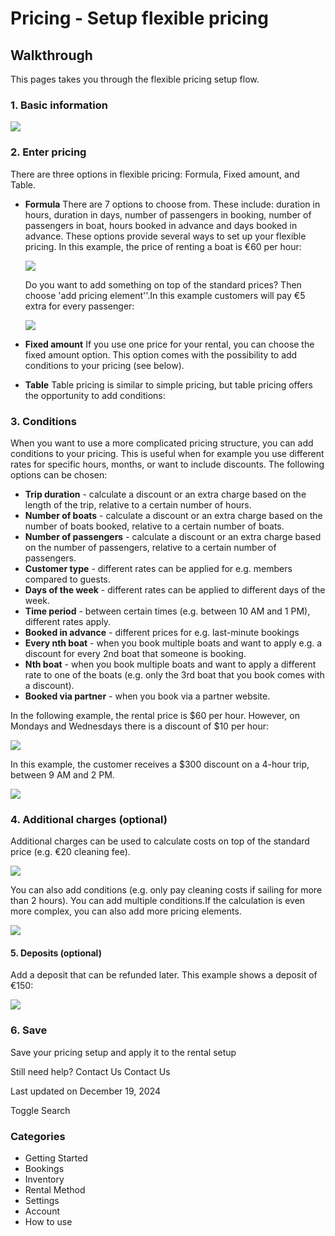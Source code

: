Pricing - Setup flexible pricing
================================

Walkthrough
-----------

This pages takes you through the flexible pricing setup flow.

### 1. Basic information

![](https://d33v4339jhl8k0.cloudfront.net/docs/assets/5ec3f479042863474d1b00dc/images/63bd5d2ae8beff1be5c66c3c/file-ksTVqwVhaR.png)

### 2. Enter pricing

There are three options in flexible pricing: Formula, Fixed amount, and Table.

* **Formula** There are 7 options to choose from. These include: duration in hours, duration in days, number of passengers in booking, number of passengers in boat, hours booked in advance and days booked in advance. These options provide several ways to set up your flexible pricing. In this example, the price of renting a boat is €60 per hour:

  ![](https://d33v4339jhl8k0.cloudfront.net/docs/assets/5ec3f479042863474d1b00dc/images/63bd625fe0d50f5555840618/file-H0ayvALihH.png)

  Do you want to add something on top of the standard prices? Then choose 'add pricing element''.In this example customers will pay €5 extra for every passenger:

  ![](https://d33v4339jhl8k0.cloudfront.net/docs/assets/5ec3f479042863474d1b00dc/images/63bd60bbe8beff1be5c66c41/file-xLnAXb3UKH.png)
* **Fixed amount** If you use one price for your rental, you can choose the fixed amount option. This option comes with the possibility to add conditions to your pricing (see below).
* **Table** Table pricing is similar to simple pricing, but table pricing offers the opportunity to add conditions:

### 3. Conditions

When you want to use a more complicated pricing structure, you can add conditions to your pricing. This is useful when for example you use different rates for specific hours, months, or want to include discounts. The following options can be chosen:

* **Trip duration** - calculate a discount or an extra charge based on the length of the trip, relative to a certain number of hours.
* **Number of boats** - calculate a discount or an extra charge based on the number of boats booked, relative to a certain number of boats.
* **Number of passengers** - calculate a discount or an extra charge based on the number of passengers, relative to a certain number of passengers.
* **Customer type** - different rates can be applied for e.g. members compared to guests.
* **Days of the week** - different rates can be applied to different days of the week.
* **Time period** - between certain times (e.g. between 10 AM and 1 PM), different rates apply.
* **Booked in advance** - different prices for e.g. last-minute bookings
* **Every nth boat** - when you book multiple boats and want to apply e.g. a discount for every 2nd boat that someone is booking.
* **Nth boat** - when you book multiple boats and want to apply a different rate to one of the boats (e.g. only the 3rd boat that you book comes with a discount).
* **Booked via partner** - when you book via a partner website.

In the following example, the rental price is $60 per hour. However, on Mondays and Wednesdays there is a discount of $10 per hour:

![](https://d33v4339jhl8k0.cloudfront.net/docs/assets/5ec3f479042863474d1b00dc/images/63bd7a66e8beff1be5c66c56/file-rh1c8x0oZE.png)

In this example, the customer receives a $300 discount on a 4-hour trip, between 9 AM and 2 PM.

![](https://d33v4339jhl8k0.cloudfront.net/docs/assets/5ec3f479042863474d1b00dc/images/63bd69f1d0b6de7e3be2aabd/file-5HB2IY7A82.png)

### 4. Additional charges (optional)

Additional charges can be used to calculate costs on top of the standard price (e.g. €20 cleaning fee).

![](https://d33v4339jhl8k0.cloudfront.net/docs/assets/5ec3f479042863474d1b00dc/images/62163acaefb7ce7c73442fd9/file-UCdBPWEPym.png)

You can also add conditions (e.g. only pay cleaning costs if sailing for more than 2 hours). You can add multiple conditions.If the calculation is even more complex, you can also add more pricing elements.

![](https://d33v4339jhl8k0.cloudfront.net/docs/assets/5ec3f479042863474d1b00dc/images/62163a981173d072c69faed5/file-XyNbFioGoM.png)

#### 5. Deposits (optional)

Add a deposit that can be refunded later. This example shows a deposit of €150:

![](https://d33v4339jhl8k0.cloudfront.net/docs/assets/5ec3f479042863474d1b00dc/images/62164393efb7ce7c7344301a/file-BCN98KZq4w.png)

### 6. Save

Save your pricing setup and apply it to the rental setup

Still need help?
Contact Us
Contact Us

Last updated on December 19, 2024






Toggle Search

### Categories

* Getting Started
* Bookings
* Inventory
* Rental Method
* Settings
* Account
* How to use